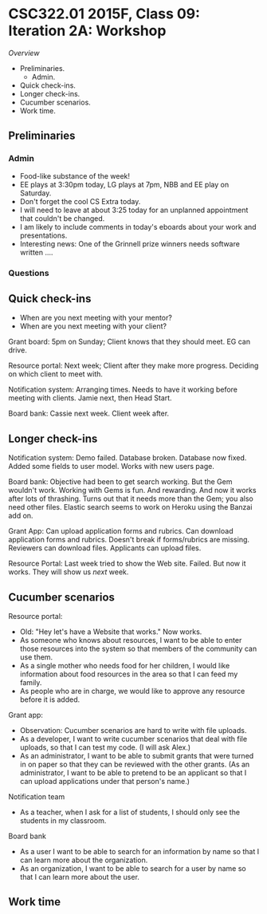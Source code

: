 CSC322.01 2015F, Class 09: Iteration 2A: Workshop
=================================================

_Overview_

* Preliminaries.
    * Admin.
* Quick check-ins.
* Longer check-ins.
* Cucumber scenarios.
* Work time.

Preliminaries
-------------

### Admin

* Food-like substance of the week!
* EE plays at 3:30pm today, LG plays at 7pm, NBB and EE play on Saturday.
* Don't forget the cool CS Extra today.
* I will need to leave at about 3:25 today for an unplanned appointment
  that couldn't be changed.
* I am likely to include comments in today's eboards about your work and
  presentations.
* Interesting news: One of the Grinnell prize winners needs software
  written ....

### Questions

Quick check-ins
---------------

* When are you next meeting with your mentor?
* When are you next meeting with your client?

Grant board: 5pm on Sunday; Client knows that they should meet.  EG can drive.

Resource portal: Next week; Client after they make more progress.  Deciding
on which client to meet with.

Notification system: Arranging times.  Needs to have it working before
meeting with clients.  Jamie next, then Head Start.

Board bank: Cassie next week.  Client week after.

Longer check-ins
----------------

Notification system: Demo failed.  Database broken.  Database now
fixed.  Added some fields to user model.  Works with new users page.

Board bank: Objective had been to get search working.  But the Gem
wouldn't work.  Working with Gems is fun.  And rewarding.  And now it
works after lots of thrashing.  Turns out that it needs more than the
Gem; you also need other files.  Elastic search seems to work on Heroku
using the Banzai add on.

Grant App: Can upload application forms and rubrics.  Can download application
forms and rubrics.  Doesn't break if forms/rubrics are missing.  Reviewers
can download files.  Applicants can upload files.

Resource Portal: Last week tried to show the Web site.  Failed.  But now
it works.  They will show us *next* week.

Cucumber scenarios
------------------

Resource portal:

* Old: "Hey let's have a Website that works."  Now works.
* As someone who knows about resources, I want to be able to enter those
  resources into the system so that members of the community can use them.
* As a single mother who needs food for her children, I would like information
  about food resources in the area so that I can feed my family.
* As people who are in charge, we would like to approve any resource before
  it is added.

Grant app:

* Observation: Cucumber scenarios are hard to write with file uploads.
* As a developer, I want to write cucumber scenarios that deal with file
  uploads, so that I can test my code.  (I will ask Alex.)
* As an administrator, I want to be able to submit grants that were turned
  in on paper so that they can be reviewed with the other grants.
  (As an administrator, I want to be able to pretend to be an applicant
  so that I can upload applications under that person's name.)

Notification team

* As a teacher, when I ask for a list of students, I should only see the
  students in my classroom.

Board bank

* As a user I want to be able to search for an information by name so that
  I can learn more about the organization.
* As an organization, I want to be able to search for a user by name so that
  I can learn more about the user.

Work time
---------

